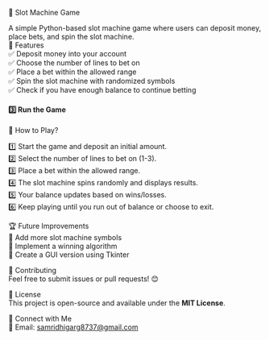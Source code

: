  🎰 Slot Machine Game  

A simple Python-based slot machine game where users can deposit money, place bets, and spin the slot machine.  
📌 Features  
✅ Deposit money into your account  
✅ Choose the number of lines to bet on  
✅ Place a bet within the allowed range  
✅ Spin the slot machine with randomized symbols  
✅ Check if you have enough balance to continue betting  



#### **3️⃣ Run the Game**
📜 How to Play?  

1️⃣ Start the game and deposit an initial amount.  
2️⃣ Select the number of lines to bet on (1-3).  
3️⃣ Place a bet within the allowed range.  
4️⃣ The slot machine spins randomly and displays results.  
5️⃣ Your balance updates based on wins/losses.  
6️⃣ Keep playing until you run out of balance or choose to exit.  




🏆 Future Improvements  
🚀 Add more slot machine symbols  
🚀 Implement a winning algorithm  
🚀 Create a GUI version using Tkinter  

 🤝 Contributing  
Feel free to submit issues or pull requests! 😊  



 📜 License  
This project is open-source and available under the **MIT License**.


🔗 Connect with Me  
📧 Email: samridhigarg8737@gmail.com

